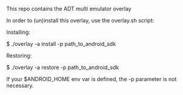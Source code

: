 This repo contains the ADT multi emulator overlay

In order to (un)install this overlay, use the overlay.sh script:

Installing:

 $ ./overlay -a install -p path_to_android_sdk

Restoring:

 $ ./overlay -a restore -p path_to_android_sdk

If your $ANDROID_HOME env var is defined, the -p parameter is not necessary.
